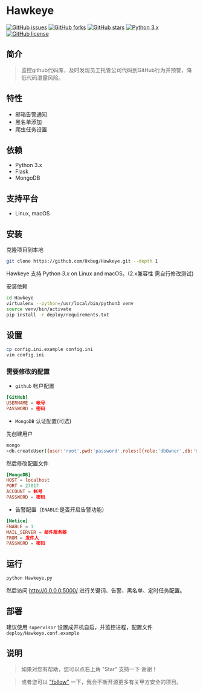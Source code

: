 # Hawkeye

[![GitHub issues](https://img.shields.io/github/issues/0xbug/Hawkeye.svg)](https://github.com/0xbug/Hawkeye/issues)
[![GitHub forks](https://img.shields.io/github/forks/0xbug/Hawkeye.svg)](https://github.com/0xbug/Hawkeye/network)
[![GitHub stars](https://img.shields.io/github/stars/0xbug/Hawkeye.svg)](https://github.com/0xbug/Hawkeye/stargazers)
[![Python 3.x](https://img.shields.io/badge/python-3.x-yellow.svg)](https://www.python.org/) 
[![GitHub license](https://img.shields.io/badge/license-GPLv3-blue.svg)](https://raw.githubusercontent.com/0xbug/Hawkeye/master/LICENSE)

## 简介

> 监控github代码库，及时发现员工托管公司代码到GitHub行为并预警，降低代码泄露风险。

## 特性

- 邮箱告警通知
- 黑名单添加
- 爬虫任务设置

## 依赖

*   Python 3.x
*   Flask
*   MongoDB

## 支持平台

*   Linux, macOS


## 安装

克隆项目到本地

```bash
git clone https://github.com/0xbug/Hawkeye.git --depth 1
```


Hawkeye 支持 Python *3.x* on Linux and macOS。(2.x兼容性 需自行修改测试)

安装依赖

```bash
cd Hawkeye
virtualenv --python=/usr/local/bin/python3 venv
source venv/bin/activate
pip install -r deploy/requirements.txt

```


## 设置

```bash
cp config.ini.example config.ini
vim config.ini
```

### 需要修改的配置

- `github` 帐户配置
```conf
[GitHub]
USERNAME = 帐号
PASSWORD = 密码
```
- `MongoDB` 认证配置(可选)

先创建用户
```bash
mongo
>db.createUser({user:'root',pwd:'password',roles:[{role:'dbOwner',db:'Hawkeye'}]})
```
然后修改配置文件
```conf
[MongoDB]
HOST = localhost
PORT = 27017
ACCOUNT = 帐号
PASSWORD = 密码
```

- 告警配置（`ENABLE`:是否开启告警功能）

```conf
[Notice]
ENABLE = 1
MAIL_SERVER = 邮件服务器
FROM = 发件人
PASSWORD = 密码
```

## 运行

```bash
python Hawkeye.py
```
然后访问 http://0.0.0.0:5000/ 进行关键词、告警、黑名单、定时任务配置。

## 部署

建议使用 `supervisor` 设置成开机自启，并监控进程，配置文件 `deploy/Hawkeye.conf.example`

## 说明

> 如果对您有帮助，您可以点右上角 "Star" 支持一下 谢谢！

> 或者您可以 ["follow"](https://github.com/0xbug?utf8=%E2%9C%93&tab=repositories&q=&type=source&language=) 一下，我会不断开源更多有关甲方安全的项目。